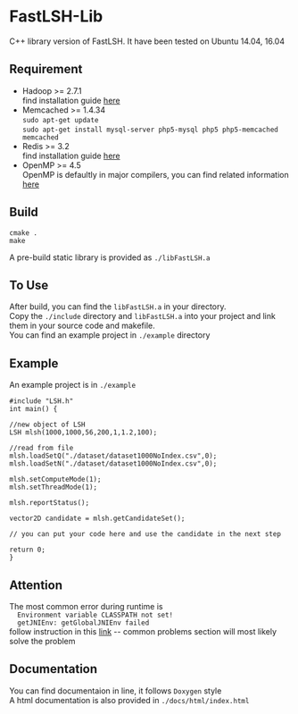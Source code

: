 # FastLSH-Lib
C++ library version of FastLSH. It have been tested on Ubuntu 14.04, 16.04

## Requirement 
* Hadoop >= 2.7.1  
    find installation guide [here](http://hadoop.apache.org/#Download+Hadoop)
* Memcached >= 1.4.34  
    `sudo apt-get update`  
    `sudo apt-get install mysql-server php5-mysql php5 php5-memcached memcached`  
* Redis >= 3.2  
    find installation guide [here](https://www.digitalocean.com/community/tutorials/how-to-install-and-configure-redis-on-ubuntu-16-04)
* OpenMP >= 4.5  
    OpenMP is defaultly in major compilers, you can find related information [here](http://www.openmp.org/resources/openmp-compilers/)
    
## Build
    cmake .  
    make  
A pre-build static library is provided as `./libFastLSH.a`   
    
## To Use
After build, you can find the `libFastLSH.a` in your directory.  
Copy the `./include` directory and `libFastLSH.a` into your project and link them in your source code and makefile.  
You can find an example project in `./example` directory

## Example
An example project is in `./example`

    #include "LSH.h"
    int main() {

    //new object of LSH
    LSH mlsh(1000,1000,56,200,1,1.2,100);

    //read from file		
    mlsh.loadSetQ("./dataset/dataset1000NoIndex.csv",0);
    mlsh.loadSetN("./dataset/dataset1000NoIndex.csv",0);

    mlsh.setComputeMode(1);
    mlsh.setThreadMode(1);

    mlsh.reportStatus();

    vector2D candidate = mlsh.getCandidateSet();

    // you can put your code here and use the candidate in the next step

    return 0;
    }

## Attention
The most common error during runtime is  
   `  Environment variable CLASSPATH not set!`   
   `  getJNIEnv: getGlobalJNIEnv failed`  
follow instruction in this [link](http://archive.cloudera.com/cdh/3/hadoop/libhdfs.html#Common+Problems) -- common problems section will most likely solve the problem

## Documentation
You can find documentaion in line, it follows `Doxygen` style    
A html documentation is also provided in `./docs/html/index.html`



